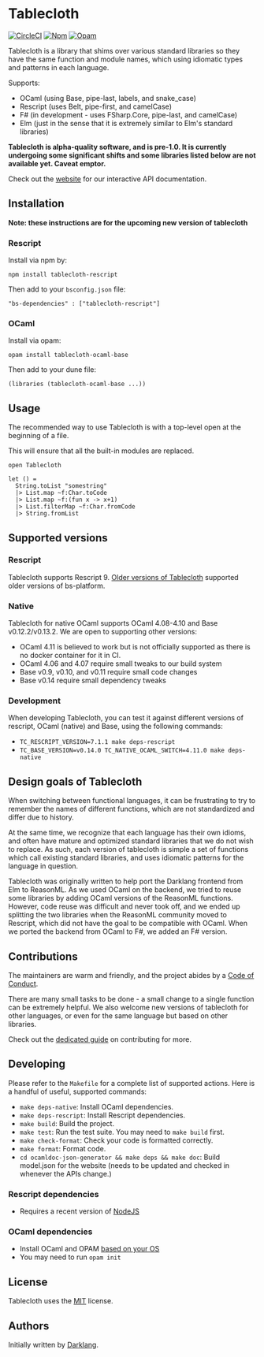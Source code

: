 # Tablecloth

[![CircleCI](https://circleci.com/gh/darklang/tablecloth.svg?style=shield)](https://circleci.com/gh/darklang/tablecloth)
[![Npm](https://badge.fury.io/js/tablecloth-rescript.svg)](https://www.npmjs.com/package/tablecloth-rescript)
[![Opam](https://img.shields.io/badge/opam_package-0.7.0-brightgreen)](https://opam.ocaml.org/packages/tablecloth-ocaml-base)

Tablecloth is a library that shims over various standard libraries so they have the same function and module names, which using idiomatic types and patterns in each language.

Supports:
- OCaml (using Base, pipe-last, labels, and snake_case)
- Rescript (uses Belt, pipe-first, and camelCase)
- F# (in development - uses FSharp.Core, pipe-last, and camelCase)
- Elm (just in the sense that it is extremely similar to Elm's standard libraries)

**Tablecloth is alpha-quality software, and is pre-1.0. It is currently undergoing
some significant shifts and some libraries listed below are not available yet.
Caveat emptor.**

Check out the [website](https://www.tablecloth.dev) for our interactive API documentation.

## Installation

**Note: these instructions are for the upcoming new version of tablecloth**

### Rescript

Install via npm by:

`npm install tablecloth-rescript`

Then add to your `bsconfig.json` file:

`"bs-dependencies" : ["tablecloth-rescript"]`

### OCaml

Install via opam:

`opam install tablecloth-ocaml-base`

Then add to your dune file:

`(libraries (tablecloth-ocaml-base ...))`

## Usage

The recommended way to use Tablecloth is with a top-level open at the beginning of a file.

This will ensure that all the built-in modules are replaced.

```
open Tablecloth

let () =
  String.toList "somestring"
  |> List.map ~f:Char.toCode
  |> List.map ~f:(fun x -> x+1)
  |> List.filterMap ~f:Char.fromCode
  |> String.fromList
```

## Supported versions

### Rescript

Tablecloth supports Rescript 9. [Older versions of Tablecloth](https://www.npmjs.com/package/tablecloth-bucklescript) supported older versions of bs-platform.

### Native

Tablecloth for native OCaml supports OCaml 4.08-4.10 and Base
v0.12.2/v0.13.2. We are open to supporting other versions:

- OCaml 4.11 is believed to work but is not officially supported as there is no
  docker container for it in CI.
- OCaml 4.06 and 4.07 require small tweaks to our build system
- Base v0.9, v0.10, and v0.11 require small code changes
- Base v0.14 require small dependency tweaks

### Development

When developing Tablecloth, you can test it against different versions of
rescript, OCaml (native) and Base, using the following commands:

- `TC_RESCRIPT_VERSION=7.1.1 make deps-rescript`
- `TC_BASE_VERSION=v0.14.0 TC_NATIVE_OCAML_SWITCH=4.11.0 make deps-native`

## Design goals of Tablecloth

When switching between functional languages, it can be frustrating to try to
remember the names of different functions, which are not standardized and differ
due to history.

At the same time, we recognize that each language has their own idioms, and
often have mature and optimized standard libraries that we do not wish to replace.
As such, each version of tablecloth is simple a set of functions which call existing
standard libraries, and uses idiomatic patterns for the language in question.

Tablecloth was originally written to help port the Darklang frontend from Elm to
ReasonML. As we used OCaml on the backend, we tried to reuse some libraries by adding
OCaml versions of the ReasonML functions. However, code reuse was difficult and never
took off, and we ended up splitting the two libraries when the ReasonML community
moved to Rescript, which did not have the goal to be compatible with OCaml. When we
ported the backend from OCaml to F#, we added an F# version.

## Contributions

The maintainers are warm and friendly, and the project abides by a [Code of Conduct](./CODE_OF_CONDUCT.md).

There are many small tasks to be done - a small change to a single function can be extremely
helpful. We also welcome new versions of tablecloth for other languages, or even for the same
language but based on other libraries.

Check out the [dedicated guide](./documentation/contributing.md) on contributing for more.

## Developing

Please refer to the `Makefile` for a complete list of supported actions. Here is
a handful of useful, supported commands:

- `make deps-native`: Install OCaml dependencies.
- `make deps-rescript`: Install Rescript dependencies.
- `make build`: Build the project.
- `make test`: Run the test suite. You may need to `make build` first.
- `make check-format`: Check your code is formatted correctly.
- `make format`: Format code.
- `cd ocamldoc-json-generator && make deps && make doc`: Build model.json for the website (needs to be updated and checked in whenever the APIs change.)

### Rescript dependencies

- Requires a recent version of [NodeJS](https://nodejs.org/en/)

### OCaml dependencies

- Install OCaml and OPAM [based on your OS](https://ocaml.org/docs/install.html)
- You may need to run `opam init`

## License

Tablecloth uses the [MIT](./LICENSE) license.

## Authors

Initially written by [Darklang](https://darklang.com).
